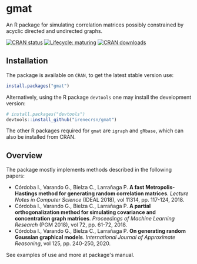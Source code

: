 # gmat

An R package for simulating correlation matrices possibly constrained by
acyclic directed and undirected graphs.

[![CRAN
status](http://www.r-pkg.org/badges/version/gmat)](https://CRAN.R-project.org/package=gmat)
[![Lifecycle:
maturing](https://img.shields.io/badge/lifecycle-maturing-blue.svg)](https://www.tidyverse.org/lifecycle/#maturing)
[![CRAN
downloads](http://cranlogs.r-pkg.org/badges/grand-total/gmat)](https://CRAN.R-project.org/package=gmat)

## Installation

The package is available on `CRAN`, to get the latest stable version
use:

``` r
install.packages("gmat")
```

Alternatively, using the R package `devtools` one may install the
development version:

``` r
# install.packages("devtools")
devtools::install_github("irenecrsn/gmat")
```

The other R packages required for `gmat` are `igraph` and `gRbase`,
which can also be installed from CRAN.

## Overview

The package mostly implements methods described in the following papers:

  - Córdoba I., Varando G., Bielza C., Larrañaga P. **A fast
    Metropolis-Hastings method for generating random correlation
    matrices**. *Lecture Notes in Computer Science* (IDEAL 2018), vol
    11314, pp. 117-124, 2018.
  - Córdoba I., Varando G., Bielza C., Larrañaga P. **A partial
    orthogonalization method for simulating covariance and concentration
    graph matrices**. *Proceedings of Machine Learning Research* (PGM
    2018), vol 72, pp. 61-72, 2018.
  - Córdoba I., Varando G., Bielza C., Larrañaga P. **On generating random
    Gaussian graphical models**. *International Journal of Approximate
    Reasoning*, vol 125, pp. 240-250, 2020.

See examples of use and more at package's manual.
